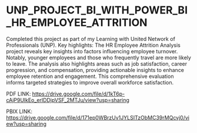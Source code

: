 # UNP_PROJECT_BI_WITH_POWER_BI_HR_EMPLOYEE_ATTRITION

Completed this project as part of my Learning with United Network of Professionals (UNP). Key highlights: The HR Employee Attrition Analysis project reveals key insights into factors influencing employee turnover. Notably, younger employees and those who frequently travel are more likely to leave. The analysis also highlights areas such as job satisfaction, career progression, and compensation, providing actionable insights to enhance employee retention and engagement. This comprehensive evaluation informs targeted strategies to improve overall workforce satisfaction.

PDF LINK: https://drive.google.com/file/d/1kT6p-cAjP9UlkEo_erIDDjpVSF_2MTJu/view?usp=sharing

PBIX LINK: https://drive.google.com/file/d/171ep0WBrzUv1JYLSITzObMC39rMQcvj0/view?usp=sharing

